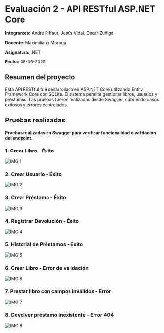 # Evaluación 2 - API RESTful ASP.NET Core

**Integrantes:** André Piffaut, Jesús Vidal, Oscar Zuñiga

**Docente:** Maximiliano Moraga

**Asignatura:** .NET  

**Fecha:** 08-06-2025

## Resumen del proyecto

Esta API RESTful fue desarrollada en ASP.NET Core utilizando Entity Framework Core con SQLite. El sistema permite gestionar libros, usuarios y préstamos. Las pruebas fueron realizadas desde Swagger, cubriendo casos exitosos y errores controlados.

## Pruebas realizadas
#### Pruebas realizadas en Swagger para verificar funcionalidad o validación del endpoint.
### 1. Crear Libro - Éxito
![IMG 1](https://github.com/user-attachments/assets/1bc6d730-c364-41a9-a4a2-feb974b18b8c)

### 2. Crear Usuario - Éxito
![IMG 2](https://github.com/user-attachments/assets/f92fd838-2a71-453b-b71e-7d1df2f841b1)

### 3. Crear Préstamo - Éxito
![IMG 3](https://github.com/user-attachments/assets/40c239c9-34e9-46b5-8f6a-ae0afb919968)

### 4. Registrar Devolución - Éxito
![IMG 4](https://github.com/user-attachments/assets/0ffe0b0e-274d-41e5-87c8-1a3e57e1e090)

### 5. Historial de Préstamos - Éxito
![IMG 5](https://github.com/user-attachments/assets/9247736d-3569-49b9-87c6-7b62e9833035)

### 6. Crear Libro - Error de validación
![IMG 6](https://github.com/user-attachments/assets/1e69f86d-be38-470c-8af7-9f3512eecfe5)

### 7. Prestar libro con campos inválidos - Error
![IMG 7](https://github.com/user-attachments/assets/29c95bff-a469-42b6-a6f8-a4c0cded11c9)

### 8. Devolver préstamo inexistente - Error 404
![IMG 8](https://github.com/user-attachments/assets/baa0ed38-aed7-4a4c-9f6b-da499fb7b6e6)
